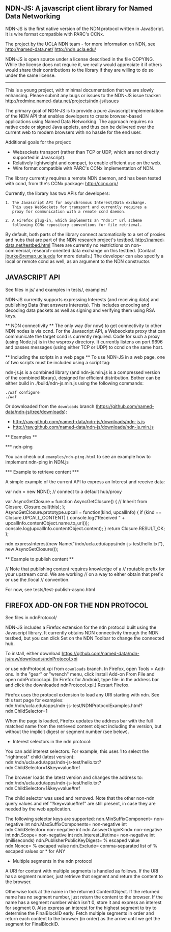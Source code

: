 
NDN-JS:  A javascript client library for Named Data Networking
--------------------------------------------------------------

NDN-JS is the first native version of the NDN protocol written in JavaScript.  It is wire
format compatible with PARC's CCNx. 

The project by the UCLA NDN team - for more information on NDN, see
	http://named-data.net/
	http://ndn.ucla.edu/
	
NDN-JS is open source under a license described in the file COPYING.  While the license
does not require it, we really would appreciate it if others would share their
contributions to the library if they are willing to do so under the same license. 

---

This is a young project, with minimal documentation that we are slowly enhancing.  Please
submit any bugs or issues to the NDN-JS issue tracker:
http://redmine.named-data.net/projects/ndn-js/issues

The primary goal of NDN-JS is to provide a pure Javascript implementation of the NDN API
that enables developers to create browser-based applications using Named Data Networking.
The approach requires no native code or signed Java applets, and thus can be delivered
over the current web to modern browsers with no hassle for the end user.

Additional goals for the project:
- Websockets transport (rather than TCP or UDP, which are not directly supported in
Javascript).
- Relatively lightweight and compact, to enable efficient use on the web.	
- Wire format compatible with PARC's CCNx implementation of NDN.
	
The library currently requires a remote NDN daemon, and has been tested with ccnd, from
the's CCNx package: http://ccnx.org/

Currently, the library has two APIs for developers: 

	1. The Javascript API for asynchronous Interest/Data exchange.
	   This uses WebSockets for transport and currently requires a 
	   proxy for communication with a remote ccnd daemon.

	2. A Firefox plug-in, which implements an "ndn:/" url scheme
	   following CCNx repository conventions for file retrieval.
	   
By default, both parts of the library connect automatically to a set of proxies and hubs
that are part of the NDN research project's testbed.  http://named-data.net/testbed.html
There are currently no restrictions on non-commercial, research-oriented data exchange on
this testbed. (Contact jburke@remap.ucla.edu for more details.)   The developer can also
specify a local or remote ccnd as well, as an argument to the NDN constructor. 

	

JAVASCRIPT API
--------------

See files in js/  and examples in tests/, examples/

NDN-JS currently supports expressing Interests (and receiving data) and publishing Data
(that answers Interests).  This includes encoding and decoding data packets as well as
signing and verifying them using RSA keys.

** NDN connectivity **
The only way (for now) to get connectivity to other NDN nodes is via ccnd.  For the
Javascript API, a Websockets proxy that can communicate the target ccnd is currently
required.  Code for such a proxy (using Node.js) is in the wsproxy directory.  It
currently listens on port 9696 and passes messages (using either TCP or UDP) to ccnd on
the same host. 

** Including the scripts in a web page **
To use NDN-JS in a web page, one of two scripts must be included using a script tag:

ndn-js.js is a combined library (and ndn-js.min.js is a compressed version of the combined library),
designed for efficient distribution.  Bother can be either build in ./build/ndn-js.min.js using 
the following commands:

    ./waf configure
    ./waf

Or downloaded from the `downloads` branch (https://github.com/named-data/ndn-js/tree/downloads):

- http://raw.github.com/named-data/ndn-js/downloads/ndn-js.js
- http://raw.github.com/named-data/ndn-js/downloads/ndn-js.min.js

** Examples **

*** ndn-ping

You can check out `examples/ndn-ping.html` to see an example how to implement ndn-ping in NDN.js

*** Example to retrieve content ***

A simple example of the current API to express an Interest and receive data:

var ndn = new NDN();	// connect to a default hub/proxy
        
var AsyncGetClosure = function AsyncGetClosure() {
    // Inherit from Closure.
    Closure.call(this);
};		
AsyncGetClosure.prototype.upcall = function(kind, upcallInfo) {
    if (kind == Closure.UPCALL_CONTENT) {
        console.log("Received " + upcallInfo.contentObject.name.to_uri());
        console.log(upcallInfo.contentObject.content);
    }
    return Closure.RESULT_OK;
};

ndn.expressInterest(new Name("/ndn/ucla.edu/apps/ndn-js-test/hello.txt"), new
AsyncGetClosure());

** Example to publish content **

// Note that publishing content requires knowledge of a 
// routable prefix for your upstream ccnd.  We are working
// on a way to either obtain that prefix or use the /local
// convention. 

For now, see tests/test-publish-async.html



FIREFOX ADD-ON FOR THE NDN PROTOCOL
-----------------------------------

See files in ndnProtocol/

NDN-JS includes a Firefox extension for the ndn protocol built using the Javascript
library.   It currently obtains NDN connectivity through the NDN testbed, but you can
click Set on the NDN Toolbar to change the connected hub.

To install, either download
https://github.com/named-data/ndn-js/raw/downloads/ndnProtocol.xpi

or use ndnProtocol.xpi from `downloads` branch.  In Firefox, open
Tools > Add-ons.  In the "gear" or "wrench" menu, click Install Add-on From File and open
ndnProtocol.xpi.  (In Firefox for Android, type file: in the address bar and click the
downloaded ndnProtocol.xpi.)  Restart Firefox.

Firefox uses the protocol extension to load any URI starting with ndn.  See this test page for examples:  
ndn:/ndn/ucla.edu/apps/ndn-js-test/NDNProtocolExamples.html?ndn.ChildSelector=1

When the page is loaded, Firefox updates the address bar with the full matched name from
the retrieved content object including the version, but without the implicit digest or
segment number (see below).

* Interest selectors in the ndn protocol:

You can add interest selectors. For example, this uses 1 to select the "rightmost" child
(latest version):  
ndn:/ndn/ucla.edu/apps/ndn-js-test/hello.txt?ndn.ChildSelector=1&key=value#ref

The browser loads the latest version and changes the address to:  
ndn:/ndn/ucla.edu/apps/ndn-js-test/hello.txt?ndn.ChildSelector=1&key=value#ref

The child selector was used and removed. Note that the other non-ndn query values and 
ref "?key=value#ref" are still present, in case they are needed by the web application.

The following selector keys are supported:
ndn.MinSuffixComponent= non-negative int
ndn.MaxSuffixComponents= non-negative int
ndn.ChildSelector= non-negative int
ndn.AnswerOriginKind= non-negative int
ndn.Scope= non-negative int
ndn.InterestLifetime= non-negative int (milliseconds)
ndn.PublisherPublicKeyDigest= % escaped value
ndn.Nonce= % escaped value
ndn.Exclude= comma-separated list of % escaped values or * for ANY

* Multiple segments in the ndn protocol

A URI for content with multiple segments is handled as follows. If the URI has a segment
number, just retrieve that segment and return the content to the browser.

Otherwise look at the name in the returned ContentObject.  If the returned name has no
segment number, just return the content to the browser. If the name has a segment number
which isn't 0, store it and express an interest for segment 0. Also express an interest for
the highest segment to try to determine the FinalBlockID early. Fetch multiple segments in order and
return each content to the browser (in order) as the arrive until we get the segment for FinalBlockID.


